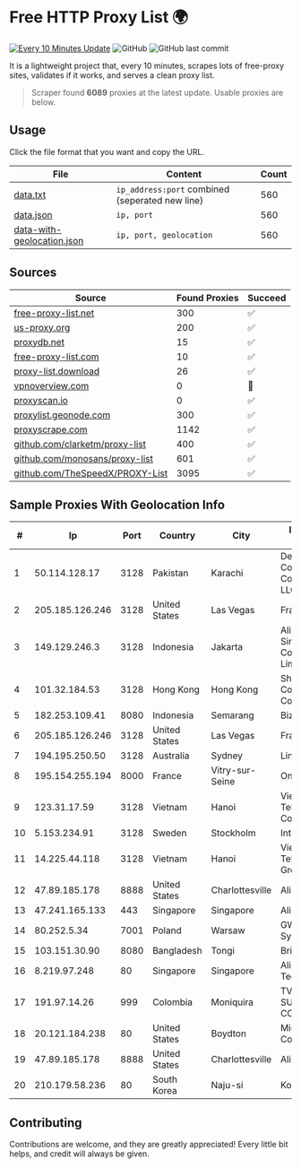 
# Free HTTP Proxy List 🌍

[![Every 10 Minutes Update](https://github.com/mertguvencli/http-proxy-list/actions/workflows/main.yml/badge.svg?branch=main)](https://github.com/mertguvencli/http-proxy-list/actions/workflows/main.yml)
![GitHub](https://img.shields.io/github/license/mertguvencli/http-proxy-list)
![GitHub last commit](https://img.shields.io/github/last-commit/mertguvencli/http-proxy-list)

It is a lightweight project that, every 10 minutes, scrapes lots of free-proxy sites, validates if it works, and serves a clean proxy list.


> Scraper found **6089** proxies at the latest update. Usable proxies are below.

## Usage

Click the file format that you want and copy the URL.


|File|Content|Count|
|----|-------|-----|
|[data.txt](https://raw.githubusercontent.com/mertguvencli/http-proxy-list/main/proxy-list/data.txt)|`ip_address:port` combined (seperated new line)|560|
|[data.json](https://raw.githubusercontent.com/mertguvencli/http-proxy-list/main/proxy-list/data.json)|`ip, port`|560|
|[data-with-geolocation.json](https://raw.githubusercontent.com/mertguvencli/http-proxy-list/main/proxy-list/data-with-geolocation.json)|`ip, port, geolocation`|560|

## Sources

|Source|Found Proxies|Succeed|
|------|-------------|-------|
|[free-proxy-list.net](https://free-proxy-list.net)|300|✅|
|[us-proxy.org](https://www.us-proxy.org)|200|✅|
|[proxydb.net](http://proxydb.net)|15|✅|
|[free-proxy-list.com](https://free-proxy-list.com/?page=&port=&type%5B%5D=http&type%5B%5D=https&up_time=0&search=Search)|10|✅|
|[proxy-list.download](https://www.proxy-list.download/HTTP)|26|✅|
|[vpnoverview.com](https://vpnoverview.com/privacy/anonymous-browsing/free-proxy-servers)|0|🚫|
|[proxyscan.io](https://www.proxyscan.io)|0|✅|
|[proxylist.geonode.com](https://proxylist.geonode.com/api/proxy-list?limit=300&page=1&sort_by=lastChecked&sort_type=desc&protocols=http,https)|300|✅|
|[proxyscrape.com](https://api.proxyscrape.com/v2/?request=displayproxies&protocol=http&timeout=10000&country=all&ssl=all&anonymity=all)|1142|✅|
|[github.com/clarketm/proxy-list](https://raw.githubusercontent.com/clarketm/proxy-list/master/proxy-list-raw.txt)|400|✅|
|[github.com/monosans/proxy-list](https://raw.githubusercontent.com/monosans/proxy-list/main/proxies/http.txt)|601|✅|
|[github.com/TheSpeedX/PROXY-List](https://raw.githubusercontent.com/TheSpeedX/PROXY-List/master/http.txt)|3095|✅|


## Sample Proxies With Geolocation Info

|#|Ip|Port|Country|City|Internet Service Provider|
|-|--|----|-------|----|-------------------------|
|1|50.114.128.17|3128|Pakistan|Karachi|Delta Centric LLC, Comcast Cable Communications, LLC|
|2|205.185.126.246|3128|United States|Las Vegas|FranTech Solutions|
|3|149.129.246.3|3128|Indonesia|Jakarta|Alibaba.com Singapore E-Commerce Private Limited|
|4|101.32.184.53|3128|Hong Kong|Hong Kong|Shenzhen Tencent Computer Systems Company Limited|
|5|182.253.109.41|8080|Indonesia|Semarang|Biznet Metronet|
|6|205.185.126.246|3128|United States|Las Vegas|FranTech Solutions|
|7|194.195.250.50|3128|Australia|Sydney|Linode, LLC|
|8|195.154.255.194|8000|France|Vitry-sur-Seine|Online S.A.S.|
|9|123.31.17.59|3128|Vietnam|Hanoi|VietNam Post and Telecom Corporation|
|10|5.153.234.91|3128|Sweden|Stockholm|Inter Connects Inc|
|11|14.225.44.118|3128|Vietnam|Hanoi|Vietnam Posts and Telecommunications Group|
|12|47.89.185.178|8888|United States|Charlottesville|Alibaba.com LLC|
|13|47.241.165.133|443|Singapore|Singapore|Alibaba.com LLC|
|14|80.252.5.34|7001|Poland|Warsaw|GWNET Autonomus System|
|15|103.151.30.90|8080|Bangladesh|Tongi|Bright Star Network|
|16|8.219.97.248|80|Singapore|Singapore|Alibaba (US) Technology Co., Ltd.|
|17|191.97.14.26|999|Colombia|Moniquira|TV AZTECA SUCURSAL COLOMBIA|
|18|20.121.184.238|80|United States|Boydton|Microsoft Corporation|
|19|47.89.185.178|8888|United States|Charlottesville|Alibaba.com LLC|
|20|210.179.58.236|80|South Korea|Naju-si|Korea Telecom|



## Contributing

Contributions are welcome, and they are greatly appreciated! Every
little bit helps, and credit will always be given.

